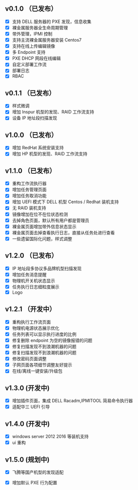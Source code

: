  ##  v0.1.0 （已发布）
 
- [x] 支持 DELL 服务器的 PXE 发现，信息收集
- [x] 裸金属服务器全生命周期管理
- [x] 带外管理，IPMI 控制
- [x] 支持主流裸金属服务器安装 Centos7
- [x] 支持在线上传编辑镜像
- [x] 多 Endpoint 支持
- [x] PXE DHCP 网段在线编辑
- [x] 自定义部署工作流
- [x] 部署日志
- [x] RBAC

 ##  v0.1.1 （已发布）
 
 - [x] 样式微调
 - [x] 增加 Inspur 机型的发现、RAID 工作流支持
 - [x] 设备 IP 地址段扫描发现
 
  ##  v1.0.0 （已发布）
 
 - [x] 增加 RedHat 系统安装支持
 - [x] 增加 HP 机型的发现、RAID 工作流支持
 
  ##  v1.1.0 （已发布）
 
 - [x] 重构工作流执行器
 - [x] 增加任务管理页面
 - [x] 增加任务取消功能
 - [x] 增加 UEFI 模式下 DELL 机型 Centos / Redhat 装机支持
 - [x] 无 RAID 装机支持
 - [x] 镜像增加在位不在位状态检测
 - [x] 去掉角色页面，默认所有用户都是管理员
 - [x] 裸金属页面增加带外信息状态显示
 - [x] 裸金属页面去掉查看执行日志，直接从任务处进行查看
 - [x] 一些遗留国际化问题，样式调整
 
##  v1.2.0 （已发布）
- [x] IP 地址段多协议多品牌机型扫描发现
- [x] 增加任务消息提醒
- [x] 物理机开关机状态显示
- [x] 任务执行日志细粒度展示
- [x] Logo

##  v1.2.1 （开发中）
- [x] 重构执行工作流页面
- [x] 物理机电源状态展示优化
- [x] 任务列表可以显示执行进度的比例
- [x] 修复删除 endpoint 为空的镜像报错的问题
- [x] 修复扫描发现不到浪潮机器的问题
- [x] 修复扫描发现不到浪潮机器的问题
- [x] 修改密码页面调整
- [x] 子网页面各项细节调整友好提示
- [x] 在线/离线一键安装/升级包

## v1.3.0 (开发中)
- [x] 增加插件页面，集成 DELL Racadm,IPMITOOL 简易命令执行器
- [x] 适配华三 UEFI 引导

## v1.4.0 (开发中)
- [x] windows server 2012 2016 等装机支持
- [x] ui 重构

## v1.5.0 (规划中)
- [x] 飞腾等国产机型的发现适配
- [x] 增加默认 PXE 行为配置


 
 

